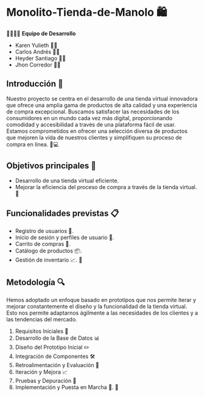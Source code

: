 # Monolito-Tienda-de-Manolo 🛍️

👩‍💻👨‍💻 **Equipo de Desarrollo**
- Karen Yulieth 👩‍💼
- Carlos Andrés 👨‍💼
- Heyder Santiago 👨‍💼
- Jhon Corredor 👨‍💼

## Introducción 🚀

Nuestro proyecto se centra en el desarrollo de una tienda virtual innovadora que ofrece una amplia gama de productos de alta calidad y una experiencia de compra excepcional. Buscamos satisfacer las necesidades de los consumidores en un mundo cada vez más digital, proporcionando comodidad y accesibilidad a través de una plataforma fácil de usar. Estamos comprometidos en ofrecer una selección diversa de productos que mejoren la vida de nuestros clientes y simplifiquen su proceso de compra en línea.​ 🛒💻

## Objetivos principales 🎯

- Desarrollo de una tienda virtual eficiente.
- Mejorar la eficiencia del proceso de compra a través de la tienda virtual. 🚀

## Funcionalidades previstas 📋

- Registro de usuarios 📝.
- Inicio de sesión y perfiles de usuario 🔐.
- Carrito de compras 🛒.
- Catálogo de productos 📦.
- Gestión de inventario 📈. 👤

## Metodología 🔍

Hemos adoptado un enfoque basado en prototipos que nos permite iterar y mejorar constantemente el diseño y la funcionalidad de la tienda virtual. Esto nos permite adaptarnos ágilmente a las necesidades de los clientes y a las tendencias del mercado.

1. Requisitos Iniciales 📑
2. Desarrollo de la Base de Datos 📊
3. Diseño del Prototipo Inicial ✏️
4. Integración de Componentes 🛠️
5. Retroalimentación y Evaluación 🔄
6. Iteración y Mejora 📈
7. Pruebas y Depuración 🧪
8. Implementación y Puesta en Marcha 🚀. 🏁

